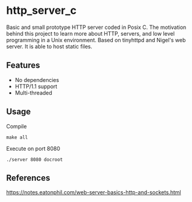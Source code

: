 # http_server_c
Basic and small prototype HTTP server coded in Posix C. The motivation behind this project to learn more about HTTP, servers, and low level programming in a Unix environment. Based on tinyhttpd and Nigel's web server. It is able to host static files.

## Features

- No dependencies
- HTTP/1.1 support
- Multi-threaded

## Usage
Compile
```
make all
```

Execute on port 8080
```
./server 8080 docroot
```
## References

https://notes.eatonphil.com/web-server-basics-http-and-sockets.html


